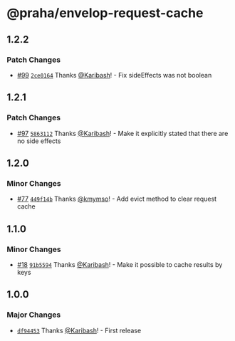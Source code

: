 # @praha/envelop-request-cache

## 1.2.2

### Patch Changes

- [#99](https://github.com/praha-inc/envelop-plugins/pull/99) [`2ce0164`](https://github.com/praha-inc/envelop-plugins/commit/2ce01649ceecb76020adc8369fe635f6098900ba) Thanks [@Karibash](https://github.com/Karibash)! - Fix sideEffects was not boolean

## 1.2.1

### Patch Changes

- [#97](https://github.com/praha-inc/envelop-plugins/pull/97) [`5863112`](https://github.com/praha-inc/envelop-plugins/commit/58631125c6907b503e60e7446537e6959d54f43f) Thanks [@Karibash](https://github.com/Karibash)! - Make it explicitly stated that there are no side effects

## 1.2.0

### Minor Changes

- [#77](https://github.com/praha-inc/envelop-plugins/pull/77) [`449f14b`](https://github.com/praha-inc/envelop-plugins/commit/449f14b3ec4a2b5d788066fb49d388d8e896fdb5) Thanks [@kmymso](https://github.com/kmymso)! - Add evict method to clear request cache

## 1.1.0

### Minor Changes

- [#18](https://github.com/praha-inc/envelop-plugins/pull/18) [`91b5594`](https://github.com/praha-inc/envelop-plugins/commit/91b55943b6e3bcc8509d136c30e9d3381466730a) Thanks [@Karibash](https://github.com/Karibash)! - Make it possible to cache results by keys

## 1.0.0

### Major Changes

- [`df94453`](https://github.com/praha-inc/envelop-plugins/commit/df94453ad6ed1764f9e52111aabfd3f33c781e6e) Thanks [@Karibash](https://github.com/Karibash)! - First release
